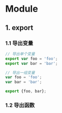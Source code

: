 # Module

## 1. export
### 1.1 导出变量
```javascript
// 导出单个变量
export var foo = 'foo';
export var bar = 'bar';

// 导出一组变量
var foo = 'foo';
var bar = 'bar';

export {foo, bar};

```
### 1.2 导出函数
